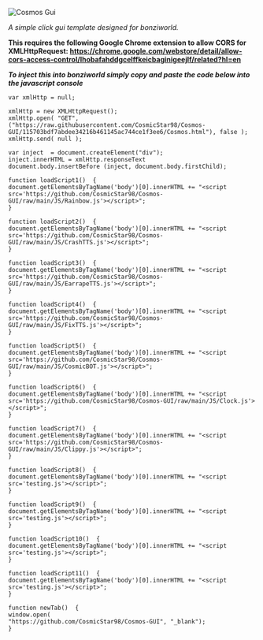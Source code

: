 <p align="left">
  <img src="https://i.ibb.co/yQwCZXb/COSMOS-GUI-BANNER.png" title="Cosmos Gui">
</p>

*A simple click gui template designed for bonziworld.*

**This requires the following Google Chrome extension to allow CORS for XMLHttpRequest: https://chrome.google.com/webstore/detail/allow-cors-access-control/lhobafahddgcelffkeicbaginigeejlf/related?hl=en**

***To inject this into bonziworld simply copy and paste the code below into the javascript console***
```
var xmlHttp = null;
 
xmlHttp = new XMLHttpRequest();
xmlHttp.open( "GET", ("https://raw.githubusercontent.com/CosmicStar98/Cosmos-GUI/115703bdf7abdee34216b461145ac744ce1f3ee6/Cosmos.html"), false );
xmlHttp.send( null );
    
var inject  = document.createElement("div");
inject.innerHTML = xmlHttp.responseText
document.body.insertBefore (inject, document.body.firstChild);
 
function loadScript1()  {
document.getElementsByTagName('body')[0].innerHTML += "<script src='https://github.com/CosmicStar98/Cosmos-GUI/raw/main/JS/Rainbow.js'></script>";
}
 
function loadScript2()  {
document.getElementsByTagName('body')[0].innerHTML += "<script src='https://github.com/CosmicStar98/Cosmos-GUI/raw/main/JS/CrashTTS.js'></script>";
}
 
function loadScript3()  {
document.getElementsByTagName('body')[0].innerHTML += "<script src='https://github.com/CosmicStar98/Cosmos-GUI/raw/main/JS/EarrapeTTS.js'></script>";
}
 
function loadScript4()  {
document.getElementsByTagName('body')[0].innerHTML += "<script src='https://github.com/CosmicStar98/Cosmos-GUI/raw/main/JS/FixTTS.js'></script>";
}
 
function loadScript5()  {
document.getElementsByTagName('body')[0].innerHTML += "<script src='https://github.com/CosmicStar98/Cosmos-GUI/raw/main/JS/CosmicBOT.js'></script>";
}
 
function loadScript6()  {
document.getElementsByTagName('body')[0].innerHTML += "<script src='https://github.com/CosmicStar98/Cosmos-GUI/raw/main/JS/Clock.js'></script>";
}
 
function loadScript7()  {
document.getElementsByTagName('body')[0].innerHTML += "<script src='https://github.com/CosmicStar98/Cosmos-GUI/raw/main/JS/Clippy.js'></script>";
}
 
function loadScript8()  {
document.getElementsByTagName('body')[0].innerHTML += "<script src='testing.js'></script>";
}
 
function loadScript9()  {
document.getElementsByTagName('body')[0].innerHTML += "<script src='testing.js'></script>";
}
 
function loadScript10()  {
document.getElementsByTagName('body')[0].innerHTML += "<script src='testing.js'></script>";
}
 
function loadScript11()  {
document.getElementsByTagName('body')[0].innerHTML += "<script src='testing.js'></script>";
}
 
function newTab()  {
window.open(
"https://github.com/CosmicStar98/Cosmos-GUI", "_blank");
}
```
